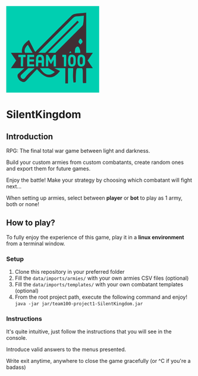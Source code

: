 


<img src="docs/team100_logo.png" alt="Team100" width="250"/>

# SilentKingdom 

## Introduction

RPG: The final total war game between light and darkness.

Build your custom armies from custom combatants, create random ones and export them for future games.

Enjoy the battle! Make your strategy by choosing which combatant will fight next...

When setting up armies, select between **player** or **bot** to play as 1 army, both or none! 

## How to play?
To fully enjoy the experience of this game, play it in a **linux environment** from a terminal window.

### Setup

1) Clone this repository in your preferred folder
2) Fill the `data/imports/armies/` with your own armies CSV files (optional)
3) Fill the `data/imports/templates/` with your own combatant templates (optional)
4) From the root project path, execute the following command and enjoy!<br>`java -jar jar/team100-project1-SilentKingdom.jar`

### Instructions
It's quite intuitive, just follow the instructions that you will see in the console.

Introduce valid answers to the menus presented.

Write exit anytime, anywhere to close the game gracefully (or ^C if you're a badass)
